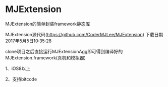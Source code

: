# MJExtension
MJExtension的简单封装framework静态库

MJExtension源代码(https://github.com/CoderMJLee/MJExtension) 下载日期 2017年5月5日10:35:28

clone项目之后直接运行MJExtensionAgg即可得到编译好的MJExtension.framework(真机和模拟器)

1、iOS8以上

2、支持bitcode

